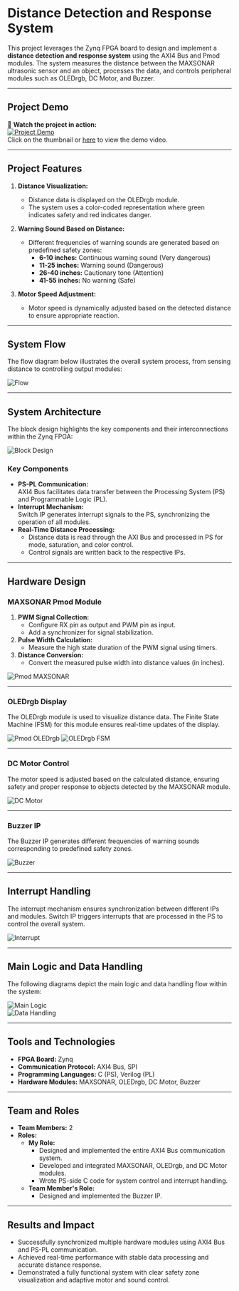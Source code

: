
# Distance Detection and Response System

This project leverages the Zynq FPGA board to design and implement a **distance detection and response system** using the AXI4 Bus and Pmod modules. The system measures the distance between the MAXSONAR ultrasonic sensor and an object, processes the data, and controls peripheral modules such as OLEDrgb, DC Motor, and Buzzer.

---

## Project Demo

🎥 **Watch the project in action:**  
[![Project Demo](https://img.youtube.com/vi/b44WuucF_50/0.jpg)](https://youtu.be/b44WuucF_50)  
Click on the thumbnail or [here](https://youtu.be/b44WuucF_50) to view the demo video.

---

## Project Features

1. **Distance Visualization:**
   - Distance data is displayed on the OLEDrgb module.
   - The system uses a color-coded representation where green indicates safety and red indicates danger.

2. **Warning Sound Based on Distance:**
   - Different frequencies of warning sounds are generated based on predefined safety zones:
     - **6-10 inches:** Continuous warning sound (Very dangerous)
     - **11-25 inches:** Warning sound (Dangerous)
     - **26-40 inches:** Cautionary tone (Attention)
     - **41-55 inches:** No warning (Safe)

3. **Motor Speed Adjustment:**
   - Motor speed is dynamically adjusted based on the detected distance to ensure appropriate reaction.

---

## System Flow

The flow diagram below illustrates the overall system process, from sensing distance to controlling output modules:

![Flow](https://velog.velcdn.com/images/foodinsect/post/edeee7ed-31dc-4369-b45a-af34b39ed887/image.png)

---

## System Architecture

The block design highlights the key components and their interconnections within the Zynq FPGA:

![Block Design](https://velog.velcdn.com/images/foodinsect/post/4a726505-831a-4957-a4cb-d39a519e3672/image.jpg)

### Key Components
- **PS-PL Communication:**  
  AXI4 Bus facilitates data transfer between the Processing System (PS) and Programmable Logic (PL).
- **Interrupt Mechanism:**  
  Switch IP generates interrupt signals to the PS, synchronizing the operation of all modules.
- **Real-Time Distance Processing:**
  - Distance data is read through the AXI Bus and processed in PS for mode, saturation, and color control.
  - Control signals are written back to the respective IPs.

---

## Hardware Design

### MAXSONAR Pmod Module
1. **PWM Signal Collection:**
   - Configure RX pin as output and PWM pin as input.
   - Add a synchronizer for signal stabilization.
2. **Pulse Width Calculation:**
   - Measure the high state duration of the PWM signal using timers.
3. **Distance Conversion:**
   - Convert the measured pulse width into distance values (in inches).

![Pmod MAXSONAR](https://velog.velcdn.com/images/foodinsect/post/8ba85c47-a155-460d-937a-2c61e40b8b5d/image.jpg)

---

### OLEDrgb Display
The OLEDrgb module is used to visualize distance data. The Finite State Machine (FSM) for this module ensures real-time updates of the display.

![Pmod OLEDrgb](https://velog.velcdn.com/images/foodinsect/post/85e499d3-53b9-4f46-9ded-811f05b5a3a3/image.jpg)
![OLEDrgb FSM](https://velog.velcdn.com/images/foodinsect/post/0b56f9c6-85cb-4946-bfe5-fc10939953c9/image.png)

---

### DC Motor Control
The motor speed is adjusted based on the calculated distance, ensuring safety and proper response to objects detected by the MAXSONAR module.

![DC Motor](https://velog.velcdn.com/images/foodinsect/post/b2108888-c45d-4085-942f-5ac3c31a49d9/image.jpg)

---

### Buzzer IP
The Buzzer IP generates different frequencies of warning sounds corresponding to predefined safety zones.

![Buzzer](https://velog.velcdn.com/images/foodinsect/post/296c9edd-3e4a-4326-977d-53e87eea2956/image.jpg)

---

## Interrupt Handling

The interrupt mechanism ensures synchronization between different IPs and modules. Switch IP triggers interrupts that are processed in the PS to control the overall system.

![Interrupt](https://velog.velcdn.com/images/foodinsect/post/1147cbec-85a0-4ae5-8e99-9377ff39bbd5/image.jpg)

---

## Main Logic and Data Handling

The following diagrams depict the main logic and data handling flow within the system:

![Main Logic](https://velog.velcdn.com/images/foodinsect/post/adcd7b5f-5767-4086-81b2-de2a6683d68f/image.jpg)  
![Data Handling](https://velog.velcdn.com/images/foodinsect/post/93807caf-6da8-4d8e-b139-d1980a5f8f81/image.jpg)

---

## Tools and Technologies

- **FPGA Board:** Zynq
- **Communication Protocol:** AXI4 Bus, SPI
- **Programming Languages:** C (PS), Verilog (PL)
- **Hardware Modules:** MAXSONAR, OLEDrgb, DC Motor, Buzzer

---

## Team and Roles

- **Team Members:** 2
- **Roles:**
  - **My Role:**  
    - Designed and implemented the entire AXI4 Bus communication system.
    - Developed and integrated MAXSONAR, OLEDrgb, and DC Motor modules.
    - Wrote PS-side C code for system control and interrupt handling.
  - **Team Member's Role:**  
    - Designed and implemented the Buzzer IP.

---

## Results and Impact

- Successfully synchronized multiple hardware modules using AXI4 Bus and PS-PL communication.
- Achieved real-time performance with stable data processing and accurate distance response.
- Demonstrated a fully functional system with clear safety zone visualization and adaptive motor and sound control.


